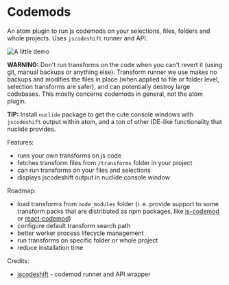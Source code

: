 # Codemods

An atom plugin to run js codemods on your selections, files, folders and whole projects. Uses `jscodeshift` runner and API.

![A little demo](https://cloud.githubusercontent.com/assets/1160550/16445466/76ca5396-3deb-11e6-95ba-07fd5300e505.gif)

**WARNING:**
Don't run transforms on the code when you can't revert it (using git, manual backups or anything else). Transform runner we use makes no backups and modifies the files in place (when applied to file or folder level, selection transforms are safer), and can potentially destroy large codebases. This mostly concerns codemods in general, not the atom plugin.

**TIP:**
Install `nuclide` package to get the cute console windows with `jscodeshift` output within atom, and a ton of other IDE-like functionality that nuclide provides.

Features:
- runs your own transforms on js code
- fetches transform files from `/transforms` folder in your project
- can run transforms on your files and selections
- displays jscodeshift output in nuclide console window

Roadmap:
- load transforms from `node_modules` folder (i. e. provide support to some transform packs that are distributed as npm packages, like [js-codemod](https://github.com/cpojer/js-codemod) or [react-codemod](https://github.com/reactjs/react-codemod))
- configure default transform search path
- better worker process lifecycle management
- run transforms on specific folder or whole project
- reduce installation time

Credits:
- [jscodeshift](https://github.com/facebook/jscodeshift) - codemod runner and API wrapper
